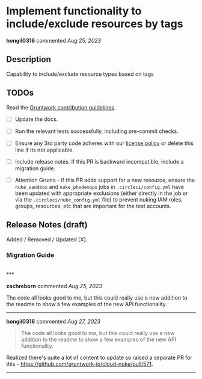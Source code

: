 # Implement functionality to include/exclude resources by tags

**hongil0316** commented *Aug 25, 2023*

<!-- Prepend '[WIP]' to the title if this PR is still a work-in-progress. Remove it when it is ready for review! -->

## Description

Capability to include/exclude resource types based on tags


<!-- Description of the changes introduced by this PR. -->

## TODOs

Read the [Gruntwork contribution guidelines](https://gruntwork.notion.site/Gruntwork-Coding-Methodology-02fdcd6e4b004e818553684760bf691e).

- [ ] Update the docs.
- [ ] Run the relevant tests successfully, including pre-commit checks.
- [ ] Ensure any 3rd party code adheres with our [license policy](https://www.notion.so/gruntwork/Gruntwork-licenses-and-open-source-usage-policy-f7dece1f780341c7b69c1763f22b1378) or delete this line if its not applicable.
- [ ] Include release notes. If this PR is backward incompatible, include a migration guide.
- [ ] Attention Grunts - if this PR adds support for a new resource, ensure the `nuke_sandbox` and `nuke_phxdevops` jobs in `.circleci/config.yml` have been updated with appropriate exclusions (either directly in the job or via the `.circleci/nuke_config.yml` file) to prevent nuking IAM roles, groups, resources, etc that are important for the test accounts.


## Release Notes (draft)

<!-- One-line description of the PR that can be included in the final release notes. -->
Added / Removed / Updated [X].

### Migration Guide

<!-- Important: If you made any backward incompatible changes, then you must write a migration guide! -->


<br />
***


**zachreborn** commented *Aug 25, 2023*

The code all looks good to me, but this could really use a new addition to the readme to show a few examples of the new API functionality.
***

**hongil0316** commented *Aug 27, 2023*

> The code all looks good to me, but this could really use a new addition to the readme to show a few examples of the new API functionality.

Realized there's quite a lot of content to update so raised a separate PR for this - https://github.com/gruntwork-io/cloud-nuke/pull/571. 
***

